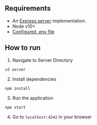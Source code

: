 ## Requirements
- An [Express server](http://expressjs.com) implementation.
- Node v10+
- [Configured .env file](../README.md)

## How to run

1. Navigate to Server Directory

```
cd server
```

2. Install dependencies

```
npm install
```

3. Run the application

```
npm start
```

4. Go to `localhost:4242` in your browser